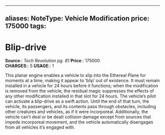 

---
aliases: 
NoteType: Vehicle Modification
price: 175000
tags: 
---

# Blip-drive

**Source**:: _Tech Revolution pg. 81_
**Price**:: 175000  
**CHARGES**:: 5
**USAGE**:: 1  
  
This planar engine enables a vehicle to slip into the Ethereal Plane for moments at a time, making it appear to ‘blip’ out of existence. It must remain installed in a vehicle for 24 hours before it functions; when the modification is removed from the vehicle, the residual magic suppresses the effects of any other modification installed in that slot for 24 hours. The vehicle’s pilot can activate a blip-drive as a swift action. Until the end of that turn, the vehicle, its passengers, and its contents pass through obstacles, including other creatures and vehicles, as if it were incorporeal. Additionally, the vehicle can’t deal or be dealt collision damage except from sources that impede incorporeal movement, and the vehicle automatically disengages from all vehicles it’s engaged with.
